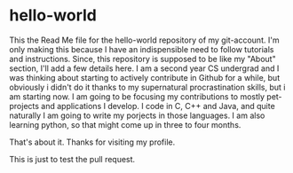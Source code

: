 # hello-world
This the Read Me file for the hello-world repository of my git-account. I'm only making this because I have an indispensible need to
follow tutorials and instructions. Since, this repository is supposed to be like my "About" section, I'll add a few details here.
I am a second year CS undergrad and I was thinking about starting to actively contribute in Github for a while, but obviously i didn't do
it thanks to my supernatural procrastination skills, but i am starting now. I am going to be focusing my contributions to mostly
pet-projects and applications I develop. I code in C, C++ and Java, and quite naturally I am going to write my porjects in those
languages. I am also learning python, so that might come up in three to four months.

That's about it. Thanks for visiting my profile.

This is just to test the pull request.
